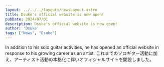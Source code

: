```yaml
---
layout: ../../../layouts/newsLayout.astro
title: Dsuke's official website is now open!
pubDate: 2024/07/01
description: Dsuke's official website is now open!
author: 'Dsuke'
tags: ["News", "Dsuke"]
---
```

In addition to his solo guitar activities, he has opened an official website in response to his growing career as an artist.
これまでのソロギター活動に加え、アーティスト活動の本格化に伴いオフィシャルサイトを開設しました。